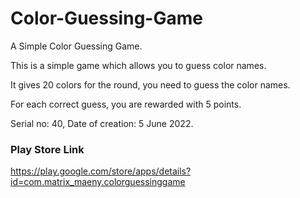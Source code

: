 # Color-Guessing-Game
A Simple Color Guessing Game.


This is a simple game which allows you to guess color names.

It gives 20 colors for the round, you need to guess the color names.

For each correct guess, you are rewarded with 5 points.

Serial no: 40, Date of creation: 5 June 2022.

### Play Store Link

https://play.google.com/store/apps/details?id=com.matrix_maeny.colorguessinggame
